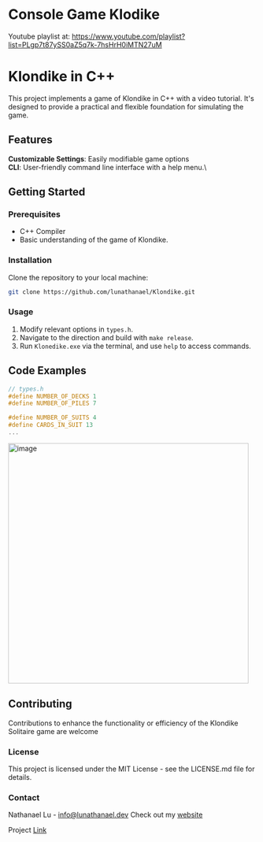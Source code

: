 # Console Game Klodike

Youtube playlist at: https://www.youtube.com/playlist?list=PLgp7t87ySS0aZ5q7k-7hsHrH0iMTN27uM

# Klondike in C++
This project implements a game of Klondike in C++ with a video tutorial. It's designed to provide a practical and flexible foundation for simulating the game. 

## Features
**Customizable Settings**: Easily modifiable game options\
**CLI**: User-friendly command line interface with a help menu.\

## Getting Started
### Prerequisites
  - C++ Compiler
  - Basic understanding of the game of Klondike.

### Installation
Clone the repository to your local machine:

```bash
git clone https://github.com/lunathanael/Klondike.git
```

### Usage
  1. Modify relevant options in `types.h`.
  2. Navigate to the direction and build with `make release`.
  3. Run `Klonedike.exe` via the terminal, and use `help` to access commands.


## Code Examples
```c++
// types.h
#define NUMBER_OF_DECKS 1
#define NUMBER_OF_PILES 7

#define NUMBER_OF_SUITS 4
#define CARDS_IN_SUIT 13
...
```

<img width="488" alt="image" src="https://github.com/lunathanael/Klondike/assets/68858103/f206b1f7-150e-4165-89b5-7903d67a18a7">

## Contributing
Contributions to enhance the functionality or efficiency of the Klondike Solitaire game are welcome

### License
This project is licensed under the MIT License - see the LICENSE.md file for details.

### Contact
Nathanael Lu - info@lunathanael.dev
Check out my [website](https://lunathanael.dev)

Project [Link](https://github.com/lunathanael/Klondike)
